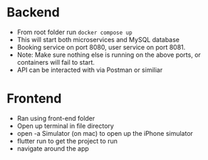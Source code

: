 # Backend
+ From root folder run `docker compose up`
+ This will start both microservices and MySQL database
+ Booking service on port 8080, user service on port 8081.
+ Note: Make sure nothing else is running on the above ports, or containers will fail to start.
+ API can be interacted with via Postman or similiar


# Frontend
+ Ran using front-end folder 
+ Open up terminal in file directory
+ open -a Simulator (on mac) to open up the iPhone simulator 
+ flutter run to get the project to run 
+ navigate around the app
